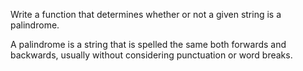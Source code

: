 Write a function that determines whether or not a given string is a palindrome.

A palindrome is a string that is spelled the same both forwards and backwards, usually without considering punctuation or word breaks.